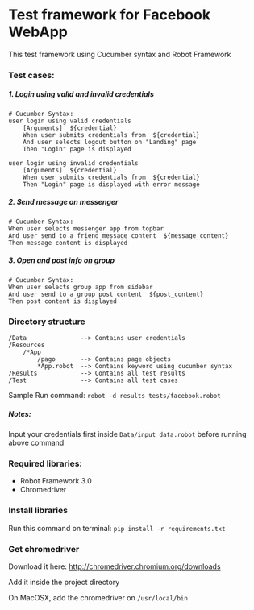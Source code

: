 # Test framework for Facebook WebApp
This test framework using Cucumber syntax and Robot Framework

### Test cases:
##### 1. Login using valid and invalid credentials
```
# Cucumber Syntax:
user login using valid credentials
    [Arguments]  ${credential}
    When user submits credentials from  ${credential}
    And user selects logout button on "Landing" page
    Then "Login" page is displayed

user login using invalid credentials
    [Arguments]  ${credential}
    When user submits credentials from  ${credential}
    Then "Login" page is displayed with error message
```
##### 2. Send message on messenger
```
# Cucumber Syntax:
When user selects messenger app from topbar
And user send to a friend message content  ${message_content}
Then message content is displayed
```
##### 3. Open and post info on group
```
# Cucumber Syntax:
When user selects group app from sidebar
And user send to a group post content  ${post_content}
Then post content is displayed
```

### Directory structure
```
/Data               --> Contains user credentials
/Resources 
    /*App
        /pago       --> Contains page objects
        *App.robot  --> Contains keyword using cucumber syntax
/Results            --> Contains all test results
/Test               --> Contains all test cases
```
Sample Run command: `robot -d results tests/facebook.robot`

##### Notes:
Input your credentials first inside `Data/input_data.robot` before running above command


### Required libraries:
* Robot Framework 3.0
* Chromedriver

### Install libraries
Run this command on terminal: `pip install -r requirements.txt`

### Get chromedriver
Download it here: http://chromedriver.chromium.org/downloads

Add it inside the project directory

On MacOSX, add the chromedriver on `/usr/local/bin`
